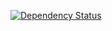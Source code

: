 [![Dependency Status](https://dependencyci.com/github/advanced-rest-client/raml-behaviors/badge)](https://dependencyci.com/github/advanced-rest-client/raml-behaviors)  


